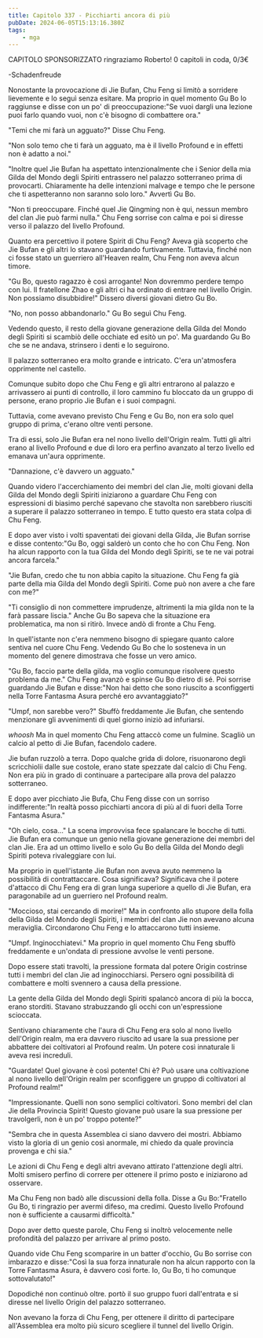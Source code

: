 ```yaml
---
title: Capitolo 337 - Picchiarti ancora di più
pubDate: 2024-06-05T15:13:16.380Z
tags:
    - mga
---
```

                
CAPITOLO SPONSORIZZATO ringraziamo Roberto!
0 capitoli in coda, 0/3€


-Schadenfreude


Nonostante la provocazione di Jie Bufan, Chu Feng si limitò a sorridere lievemente e lo seguì senza esitare. Ma proprio in quel momento Gu Bo lo raggiunse e disse con un po' di preoccupazione:"Se vuoi dargli una lezione puoi farlo quando vuoi, non c'è bisogno di combattere ora."


"Temi che mi farà un agguato?" Disse Chu Feng.


"Non solo temo che ti farà un agguato, ma è il livello Profound e in effetti non è adatto a noi."


"Inoltre quel Jie Bufan ha aspettato intenzionalmente che i Senior della mia Gilda del Mondo degli Spiriti entrassero nel palazzo sotterraneo prima di provocarti. Chiaramente ha delle intenzioni malvage e tempo che le persone che ti aspetteranno non saranno solo loro." Avvertì Gu Bo.


"Non ti preoccupare. Finché quel Jie Qingming non è qui, nessun membro del clan Jie può farmi nulla." Chu Feng sorrise con calma e poi si diresse verso il palazzo del livello Profound.


Quanto era percettivo il potere Spirit di Chu Feng? Aveva già scoperto che Jie Bufan e gli altri lo stavano guardando furtivamente. Tuttavia, finché non ci fosse stato un guerriero all'Heaven realm, Chu Feng non aveva alcun timore.


"Gu Bo, questo ragazzo è così arrogante! Non dovremmo perdere tempo con lui. Il fratellone Zhao e gli altri ci ha ordinato di entrare nel livello Origin. Non possiamo disubbidire!" Dissero diversi giovani dietro Gu Bo.


"No, non posso abbandonarlo." Gu Bo seguì Chu Feng.


Vedendo questo, il resto della giovane generazione della Gilda del Mondo degli Spiriti si scambiò delle occhiate ed esitò un po'. Ma guardando Gu Bo che se ne andava, strinsero i denti e lo seguirono.


Il palazzo sotterraneo era molto grande e intricato. C'era un'atmosfera opprimente nel castello.


Comunque subito dopo che Chu Feng e gli altri entrarono al palazzo e arrivassero ai punti di controllo, il loro cammino fu bloccato da un gruppo di persone, erano proprio Jie Bufan e i suoi compagni.


Tuttavia, come avevano previsto Chu Feng e Gu Bo, non era solo quel gruppo di prima, c'erano oltre venti persone.


Tra di essi, solo Jie Bufan era nel nono livello dell'Origin realm. Tutti gli altri erano al livello Profound e due di loro era perfino avanzato al terzo livello ed emanava un'aura opprimente.


"Dannazione, c'è davvero un agguato."


Quando videro l'accerchiamento dei membri del clan Jie, molti giovani della Gilda del Mondo degli Spiriti iniziarono a guardare Chu Feng con espressioni di biasimo perché sapevano che stavolta non sarebbero riusciti a superare il palazzo sotterraneo in tempo. E tutto questo era stata colpa di Chu Feng.


E dopo aver visto i volti spaventati dei giovani della Gilda, Jie Bufan sorrise e disse contento:"Gu Bo, oggi salderò un conto che ho con Chu Feng. Non ha alcun rapporto con la tua Gilda del Mondo degli Spiriti, se te ne vai potrai ancora farcela."


"Jie Bufan, credo che tu non abbia capito la situazione. Chu Feng fa già parte della mia Gilda del Mondo degli Spiriti. Come può non avere a che fare con me?"


"Ti consiglio di non commettere imprudenze, altrimenti la mia gilda non te la farà passare liscia." Anche Gu Bo sapeva che la situazione era problematica, ma non si ritirò. Invece andò di fronte a Chu Feng.


In quell'istante non c'era nemmeno bisogno di spiegare quanto calore sentiva nel cuore Chu Feng. Vedendo Gu Bo che lo sosteneva in un momento del genere dimostrava che fosse un vero amico.


"Gu Bo, faccio parte della gilda, ma voglio comunque risolvere questo problema da me." Chu Feng avanzò e spinse Gu Bo dietro di sé. Poi sorrise guardando Jie Bufan e disse:"Non hai detto che sono riuscito a sconfiggerti nella Torre Fantasma Asura perché ero avvantaggiato?"


"Umpf, non sarebbe vero?" Sbuffò freddamente Jie Bufan, che sentendo menzionare gli avvenimenti di quel giorno iniziò ad infuriarsi.


*whoosh* Ma in quel momento Chu Feng attaccò come un fulmine. Scagliò un calcio al petto di Jie Bufan, facendolo cadere.


Jie bufan ruzzolò a terra. Dopo qualche grida di dolore, risuonarono degli scricchiolii dalle sue costole, erano state spezzate dal calcio di Chu Feng. Non era più in grado di continuare a partecipare alla prova del palazzo sotterraneo.


E dopo aver picchiato Jie Bufa, Chu Feng disse con un sorriso indifferente:"In realtà posso picchiarti ancora di più al di fuori della Torre Fantasma Asura."


"Oh cielo, cosa..." La scena improvvisa fece spalancare le bocche di tutti. Jie Bufan era comunque un genio nella giovane generazione dei membri del clan Jie. Era ad un ottimo livello e solo Gu Bo della Gilda del Mondo degli Spiriti poteva rivaleggiare con lui.


Ma proprio in quell'istante Jie Bufan non aveva avuto nemmeno la possibilità di contrattaccare. Cosa significava? Significava che il potere d'attacco di Chu Feng era di gran lunga superiore a quello di Jie Bufan, era paragonabile ad un guerriero nel Profound realm.


"Moccioso, stai cercando di morire!" Ma in confronto allo stupore della folla della Gilda del Mondo degli Spiriti, i membri del clan Jie non avevano alcuna meraviglia. Circondarono Chu Feng e lo attaccarono tutti insieme.


"Umpf. Inginocchiatevi." Ma proprio in quel momento Chu Feng sbuffò freddamente e un'ondata di pressione avvolse le venti persone.


Dopo essere stati travolti, la pressione formata dal potere Origin costrinse tutti i membri del clan Jie ad inginocchiarsi. Persero ogni possibilità di combattere e molti svennero a causa della pressione.


La gente della Gilda del Mondo degli Spiriti spalancò ancora di più la bocca, erano storditi. Stavano strabuzzando gli occhi con un'espressione scioccata.


Sentivano chiaramente che l'aura di Chu Feng era solo al nono livello dell'Origin realm, ma era davvero riuscito ad usare la sua pressione per abbattere dei coltivatori al Profound realm. Un potere così innaturale li aveva resi increduli.


"Guardate! Quel giovane è così potente! Chi è? Può usare una coltivazione al nono livello dell'Origin realm per sconfiggere un gruppo di coltivatori al Profound realm!"


"Impressionante. Quelli non sono semplici coltivatori. Sono membri del clan Jie della Provincia Spirit! Questo giovane può usare la sua pressione per travolgerli, non è un po' troppo potente?"


"Sembra che in questa Assemblea ci siano davvero dei mostri. Abbiamo visto la gloria di un genio così anormale, mi chiedo da quale provincia provenga e chi sia."


Le azioni di Chu Feng e degli altri avevano attirato l'attenzione degli altri.
Molti smisero perfino di correre per ottenere il primo posto e iniziarono ad osservare.


Ma Chu Feng non badò alle discussioni della folla. Disse a Gu Bo:"Fratello Gu Bo, ti ringrazio per avermi difeso, ma credimi. Questo livello Profound non è sufficiente a causarmi difficoltà."


Dopo aver detto queste parole, Chu Feng si inoltrò velocemente nelle profondità del palazzo per arrivare al primo posto.


Quando vide Chu Feng scomparire in un batter d'occhio, Gu Bo sorrise con imbarazzo e disse:"Così la sua forza innaturale non ha alcun rapporto con la Torre Fantasma Asura, è davvero così forte. Io, Gu Bo, ti ho comunque sottovalutato!"


Dopodiché non continuò oltre. portò il suo gruppo fuori dall'entrata e si diresse nel livello Origin del palazzo sotterraneo.


Non avevano la forza di Chu Feng, per ottenere il diritto di partecipare all'Assemblea era molto più sicuro scegliere il tunnel del livello Origin.









